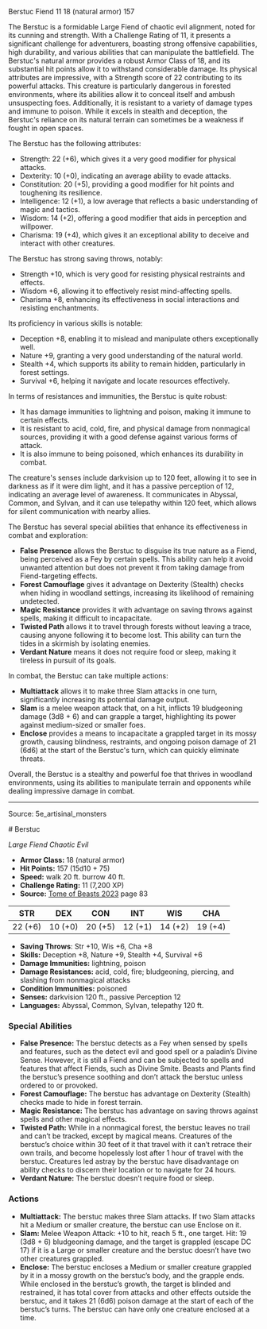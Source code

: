 <MonsterName/>Berstuc</MonsterName>
<CreatureType/>Fiend</CreatureType>
<CR/>11</CR>
<AC/>18 (natural armor)</AC>
<HP/>157</HP>
<summary>The Berstuc is a formidable Large Fiend of chaotic evil alignment, noted for its cunning and strength. With a Challenge Rating of 11, it presents a significant challenge for adventurers, boasting strong offensive capabilities, high durability, and various abilities that can manipulate the battlefield. The Berstuc's natural armor provides a robust Armor Class of 18, and its substantial hit points allow it to withstand considerable damage. Its physical attributes are impressive, with a Strength score of 22 contributing to its powerful attacks. This creature is particularly dangerous in forested environments, where its abilities allow it to conceal itself and ambush unsuspecting foes. Additionally, it is resistant to a variety of damage types and immune to poison. While it excels in stealth and deception, the Berstuc's reliance on its natural terrain can sometimes be a weakness if fought in open spaces.</summary>

<detail>

The Berstuc has the following attributes:
- Strength: 22 (+6), which gives it a very good modifier for physical attacks.
- Dexterity: 10 (+0), indicating an average ability to evade attacks.
- Constitution: 20 (+5), providing a good modifier for hit points and toughening its resilience.
- Intelligence: 12 (+1), a low average that reflects a basic understanding of magic and tactics.
- Wisdom: 14 (+2), offering a good modifier that aids in perception and willpower.
- Charisma: 19 (+4), which gives it an exceptional ability to deceive and interact with other creatures.

The Berstuc has strong saving throws, notably:
- Strength +10, which is very good for resisting physical restraints and effects.
- Wisdom +6, allowing it to effectively resist mind-affecting spells.
- Charisma +8, enhancing its effectiveness in social interactions and resisting enchantments.

Its proficiency in various skills is notable:
- Deception +8, enabling it to mislead and manipulate others exceptionally well.
- Nature +9, granting a very good understanding of the natural world.
- Stealth +4, which supports its ability to remain hidden, particularly in forest settings.
- Survival +6, helping it navigate and locate resources effectively.

In terms of resistances and immunities, the Berstuc is quite robust:
- It has damage immunities to lightning and poison, making it immune to certain effects.
- It is resistant to acid, cold, fire, and physical damage from nonmagical sources, providing it with a good defense against various forms of attack.
- It is also immune to being poisoned, which enhances its durability in combat.

The creature's senses include darkvision up to 120 feet, allowing it to see in darkness as if it were dim light, and it has a passive perception of 12, indicating an average level of awareness. It communicates in Abyssal, Common, and Sylvan, and it can use telepathy within 120 feet, which allows for silent communication with nearby allies.

The Berstuc has several special abilities that enhance its effectiveness in combat and exploration:
- **False Presence** allows the Berstuc to disguise its true nature as a Fiend, being perceived as a Fey by certain spells. This ability can help it avoid unwanted attention but does not prevent it from taking damage from Fiend-targeting effects.
- **Forest Camouflage** gives it advantage on Dexterity (Stealth) checks when hiding in woodland settings, increasing its likelihood of remaining undetected.
- **Magic Resistance** provides it with advantage on saving throws against spells, making it difficult to incapacitate.
- **Twisted Path** allows it to travel through forests without leaving a trace, causing anyone following it to become lost. This ability can turn the tides in a skirmish by isolating enemies.
- **Verdant Nature** means it does not require food or sleep, making it tireless in pursuit of its goals.

In combat, the Berstuc can take multiple actions:
- **Multiattack** allows it to make three Slam attacks in one turn, significantly increasing its potential damage output.
- **Slam** is a melee weapon attack that, on a hit, inflicts 19 bludgeoning damage (3d8 + 6) and can grapple a target, highlighting its power against medium-sized or smaller foes.
- **Enclose** provides a means to incapacitate a grappled target in its mossy growth, causing blindness, restraints, and ongoing poison damage of 21 (6d6) at the start of the Berstuc's turn, which can quickly eliminate threats.

Overall, the Berstuc is a stealthy and powerful foe that thrives in woodland environments, using its abilities to manipulate terrain and opponents while dealing impressive damage in combat.</detail>



---

Source: 5e_artisinal_monsters

<statblock>
# Berstuc

*Large* *Fiend* *Chaotic Evil*

- **Armor Class:** 18 (natural armor)
- **Hit Points:** 157 (15d10 + 75)
- **Speed:** walk 20 ft. burrow 40 ft.
- **Challenge Rating:** 11 (7,200 XP)
- **Source:** [Tome of Beasts 2023](https://koboldpress.com/kpstore/product/tome-of-beasts-1-2023-edition/) page 83

| STR | DEX | CON | INT | WIS | CHA |
| --- | --- | --- | --- | --- | --- |
| 22 (+6) | 10 (+0) | 20 (+5) | 12 (+1) | 14 (+2) | 19 (+4) |

- **Saving Throws**: Str +10, Wis +6, Cha +8
- **Skills:** Deception +8, Nature +9, Stealth +4, Survival +6
- **Damage Immunities:** lightning, poison
- **Damage Resistances:** acid, cold, fire; bludgeoning, piercing, and slashing from nonmagical attacks
- **Condition Immunities:** poisoned
- **Senses:** darkvision 120 ft., passive Perception 12
- **Languages:** Abyssal, Common, Sylvan, telepathy 120 ft.

### Special Abilities

- **False Presence:** The berstuc detects as a Fey when sensed by spells and features, such as the detect evil and good spell or a paladin’s Divine Sense. However, it is still a Fiend and can be subjected to spells and features that affect Fiends, such as Divine Smite. Beasts and Plants find the berstuc’s presence soothing and don’t attack the berstuc unless ordered to or provoked.
- **Forest Camouflage:** The berstuc has advantage on Dexterity (Stealth) checks made to hide in forest terrain.
- **Magic Resistance:** The berstuc has advantage on saving throws against spells and other magical effects.
- **Twisted Path:** While in a nonmagical forest, the berstuc leaves no trail and can’t be tracked, except by magical means. Creatures of the berstuc’s choice within 30 feet of it that travel with it can’t retrace their own trails, and become hopelessly lost after 1 hour of travel with the berstuc. Creatures led astray by the berstuc have disadvantage on ability checks to discern their location or to navigate for 24 hours.
- **Verdant Nature:** The berstuc doesn’t require food or sleep.

### Actions

- **Multiattack:** The berstuc makes three Slam attacks. If two Slam attacks hit a Medium or smaller creature, the berstuc can use Enclose on it.
- **Slam:** Melee Weapon Attack: +10 to hit, reach 5 ft., one target. Hit: 19 (3d8 + 6) bludgeoning damage, and the target is grappled (escape DC 17) if it is a Large or smaller creature and the berstuc doesn’t have two other creatures grappled.
- **Enclose:** The berstuc encloses a Medium or smaller creature grappled by it in a mossy growth on the berstuc’s body, and the grapple ends. While enclosed in the berstuc’s growth, the target is blinded and restrained, it has total cover from attacks and other effects outside the berstuc, and it takes 21 (6d6) poison damage at the start of each of the berstuc’s turns. The berstuc can have only one creature enclosed at a time.
</statblock>


